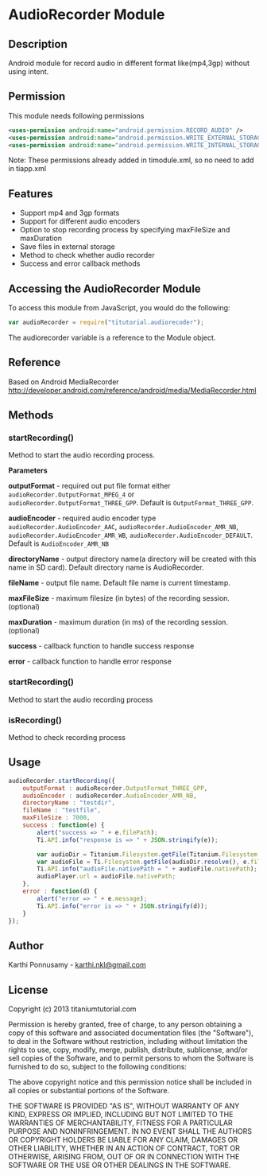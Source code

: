 # AudioRecorder Module

## Description

Android module for record audio in different format like(mp4,3gp) without using intent.

## Permission
This module needs following permissions
```xml
<uses-permission android:name="android.permission.RECORD_AUDIO" />
<uses-permission android:name="android.permission.WRITE_EXTERNAL_STORAGE" />
<uses-permission android:name="android.permission.WRITE_INTERNAL_STORAGE" />
```
Note: These permissions already added in timodule.xml, so no need to add in tiapp.xml

## Features
* Support mp4 and 3gp formats
* Support for different audio encoders
* Option to stop recording process by specifying maxFileSize and maxDuration
* Save files in external storage
* Method to check whether audio recorder
* Success and error callback methods

## Accessing the AudioRecorder Module

To access this module from JavaScript, you would do the following:
```javascript
var audioRecorder = require("titutorial.audiorecoder");
```
The audiorecorder variable is a reference to the Module object.	

## Reference

Based on Android MediaRecorder http://developer.android.com/reference/android/media/MediaRecorder.html

## Methods

### startRecording()

Method to start the audio recording process.

**Parameters**

**outputFormat** - required out put file format either `audioRecorder.OutputFormat_MPEG_4` or `audioRecorder.OutputFormat_THREE_GPP`. Default is `OutputFormat_THREE_GPP`.

**audioEncoder** - required audio encoder type `audioRecorder.AudioEncoder_AAC`, `audioRecorder.AudioEncoder_AMR_NB`, `audioRecorder.AudioEncoder_AMR_WB`, `audioRecorder.AudioEncoder_DEFAULT`. Default is `AudioEncoder_AMR_NB`

**directoryName** - output directory name(a directory will be created with this name in SD card). Default directory name is AudioRecorder.

**fileName** - output file name. Default file name is current timestamp.

**maxFileSize** - maximum filesize (in bytes) of the recording session.(optional)

**maxDuration** - maximum duration (in ms) of the recording session.(optional)

**success** - callback function to handle success response

**error** - callback function to handle error response

### startRecording()

Method to start the audio recording process

### isRecording()

Method to check recording process

## Usage
```javascript
audioRecorder.startRecording({
	outputFormat : audioRecorder.OutputFormat_THREE_GPP,
	audioEncoder : audioRecorder.AudioEncoder_AMR_NB,
	directoryName : "testdir",
	fileName : "testfile",
	maxFileSize : 7000,
	success : function(e) {
		alert("success => " + e.filePath);
		Ti.API.info("response is => " + JSON.stringify(e));

		var audioDir = Titanium.Filesystem.getFile(Titanium.Filesystem.externalStorageDirectory, "testdir");
		var audioFile = Ti.Filesystem.getFile(audioDir.resolve(), e.fileName);
		Ti.API.info("audioFile.nativePath = " + audioFile.nativePath);
		audioPlayer.url = audioFile.nativePath;
	},
	error : function(d) {
		alert("error => " + e.message);
		Ti.API.info("error is => " + JSON.stringify(d));
	}
});
```
## Author

Karthi Ponnusamy - karthi.nkl@gmail.com

## License

Copyright (c) 2013 titaniumtutorial.com

Permission is hereby granted, free of charge, to any person obtaining a copy of this software and associated documentation files (the "Software"), to deal in the Software without restriction, including without limitation the rights to use, copy, modify, merge, publish, distribute, sublicense, and/or sell copies of the Software, and to permit persons to whom the Software is furnished to do so, subject to the following conditions:

The above copyright notice and this permission notice shall be included in all copies or substantial portions of the Software.

THE SOFTWARE IS PROVIDED "AS IS", WITHOUT WARRANTY OF ANY KIND, EXPRESS OR IMPLIED, INCLUDING BUT NOT LIMITED TO THE WARRANTIES OF MERCHANTABILITY, FITNESS FOR A PARTICULAR PURPOSE AND NONINFRINGEMENT. IN NO EVENT SHALL THE AUTHORS OR COPYRIGHT HOLDERS BE LIABLE FOR ANY CLAIM, DAMAGES OR OTHER LIABILITY, WHETHER IN AN ACTION OF CONTRACT, TORT OR OTHERWISE, ARISING FROM, OUT OF OR IN CONNECTION WITH THE SOFTWARE OR THE USE OR OTHER DEALINGS IN THE SOFTWARE.
